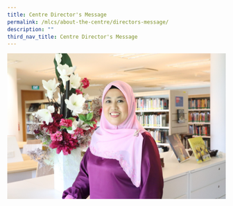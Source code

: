 ```yaml
---
title: Centre Director's Message
permalink: /mlcs/about-the-centre/directors-message/
description: ""
third_nav_title: Centre Director's Message
---
```

![Centre Director's Message](/images/whatsapp-image-2022-02-15-at-4-51-28-pm.jpeg)
